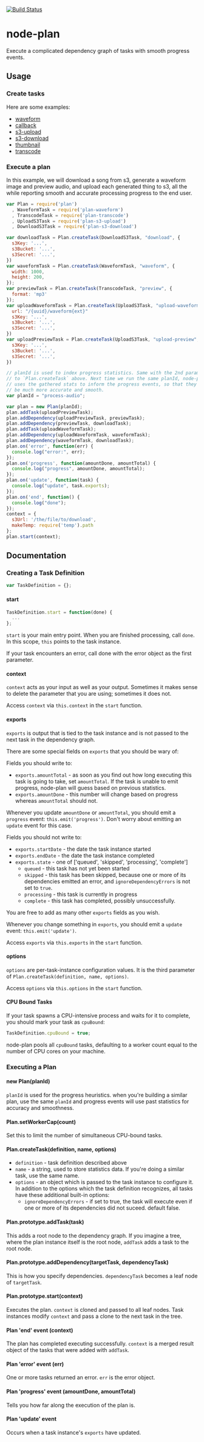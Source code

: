 [![Build Status](https://secure.travis-ci.org/superjoe30/node-plan.png?branch=master)](https://travis-ci.org/superjoe30/node-plan)

# node-plan

Execute a complicated dependency graph of tasks with smooth progress events.

## Usage

### Create tasks

Here are some examples:

 * [waveform](https://github.com/superjoe30/node-plan-waveform)
 * [callback](https://github.com/superjoe30/node-plan-callback)
 * [s3-upload](https://github.com/superjoe30/node-plan-s3-upload)
 * [s3-download](https://github.com/superjoe30/node-plan-s3-download)
 * [thumbnail](https://github.com/superjoe30/node-plan-thumbnail)
 * [transcode](https://github.com/superjoe30/node-plan-transcode)

### Execute a plan

In this example, we will download a song from s3, generate a waveform image
and preview audio, and upload each generated thing to s3, all the while
reporting smooth and accurate processing progress to the end user.

```js
var Plan = require('plan')
  , WaveformTask = require('plan-waveform')
  , TranscodeTask = require('plan-transcode')
  , UploadS3Task = require('plan-s3-upload')
  , DownloadS3Task = require('plan-s3-download')

var downloadTask = Plan.createTask(DownloadS3Task, "download", {
  s3Key: '...',
  s3Bucket: '...',
  s3Secret: '...',
})
var waveformTask = Plan.createTask(WaveformTask, "waveform", {
  width: 1000,
  height: 200,
});
var previewTask = Plan.createTask(TranscodeTask, "preview", {
  format: 'mp3'
});
var uploadWaveformTask = Plan.createTask(UploadS3Task, "upload-waveform", {
  url: "/{uuid}/waveform{ext}"
  s3Key: '...',
  s3Bucket: '...',
  s3Secret: '...',
})
var uploadPreviewTask = Plan.createTask(UploadS3Task, "upload-preview", {
  s3Key: '...',
  s3Bucket: '...',
  s3Secret: '...',
})

// planId is used to index progress statistics. Same with the 2nd parameter
// to `Plan.createTask` above. Next time we run the same planId, node-plan
// uses the gathered stats to inform the progress events, so that they will
// be much more accurate and smooth.
var planId = "process-audio";

var plan = new Plan(planId);
plan.addTask(uploadPreviewTask);
plan.addDependency(uploadPreviewTask, previewTask);
plan.addDependency(previewTask, downloadTask);
plan.addTask(uploadWaveformTask);
plan.addDependency(uploadWaveformTask, waveformTask);
plan.addDependency(waveformTask, downloadTask);
plan.on('error', function(err) {
  console.log("error:", err);
});
plan.on('progress', function(amountDone, amountTotal) {
  console.log("progress", amountDone, amountTotal);
});
plan.on('update', function(task) {
  console.log("update", task.exports);
});
plan.on('end', function() {
  console.log("done");
});
context = {
  s3Url: '/the/file/to/download',
  makeTemp: require('temp').path
};
plan.start(context);
```

## Documentation

### Creating a Task Definition

```js
var TaskDefinition = {};
```

#### start

```js
TaskDefinition.start = function(done) {
  ...
};
```

`start` is your main entry point. When you are finished processing, call 
`done`. In this scope, `this` points to the task instance.

If your task encounters an error, call done with the error object as
the first parameter.

#### context

`context` acts as your input as well as your output. Sometimes it makes
sense to delete the parameter that you are using; sometimes it does not.

Access `context` via `this.context` in the `start` function.

#### exports

`exports` is output that is tied to the task instance and is not passed to
the next task in the dependency graph.

There are some special fields on `exports` that you should be wary of:

Fields you should write to:

 * `exports.amountTotal` - as soon as you find out how long executing this
   task is going to take, set `amountTotal`. If the task is unable to emit
   progress, node-plan will guess based on previous statistics.
 * `exports.amountDone` - this number will change based on progress whereas
   `amountTotal` should not.

Whenever you update `amountDone` or `amountTotal`, you should emit a
`progress` event: `this.emit('progress')`. Don't worry about emitting
an `update` event for this case.

Fields you should not write to:

 * `exports.startDate` - the date the task instance started
 * `exports.endDate` - the date the task instance completed
 * `exports.state` - one of ['queued', 'skipped', 'processing', 'complete']
   * `queued` - this task has not yet been started
   * `skipped` - this task has been skipped, because one or more of its
     dependencies emitted an error, and `ignoreDependencyErrors` is not 
     set to `true`.
   * `processing` - this task is currently in progress
   * `complete` - this task has completed, possibly unsuccessfully.

You are free to add as many other `exports` fields as you wish.

Whenever you change something in `exports`, you should emit a `update`
event: `this.emit('update')`.

Access `exports` via `this.exports` in the `start` function.

#### options

`options` are per-task-instance configuration values. It is the third
parameter of `Plan.createTask(definition, name, options)`.

Access `options` via `this.options` in the `start` function.

#### CPU Bound Tasks

If your task spawns a CPU-intensive process and waits for it to complete,
you should mark your task as `cpuBound`:

```js
TaskDefinition.cpuBound = true;
```

node-plan pools all `cpuBound` tasks, defaulting to a worker count equal
to the number of CPU cores on your machine.

### Executing a Plan

#### new Plan(planId)

`planId` is used for the progress heuristics. when you're building a
similar plan, use the same `planId` and progress events will use
past statistics for accuracy and smoothness.

#### Plan.setWorkerCap(count)

Set this to limit the number of simultaneous CPU-bound tasks.

#### Plan.createTask(definition, name, options)

 * `definition` - task definition described above
 * `name` - a string, used to store statistics data. If you're doing a similar
   task, use the same name.
 * `options` - an object which is passed to the task instance to configure it.
   In addition to the options which the task definition recognizes, all tasks
   have these additional built-in options:
   * `ignoreDependencyErrors` - if set to true, the task will execute even if
     one or more of its dependencies did not suceed. default false.

#### Plan.prototype.addTask(task)

This adds a root node to the dependency graph. If you imagine a tree, where
the plan instance itself is the root node, `addTask` adds a task to the root node.

#### Plan.prototype.addDependency(targetTask, dependencyTask)

This is how you specify dependencies. `dependencyTask` becomes a leaf node of
`targetTask`.

#### Plan.prototype.start(context)

Executes the plan. `context` is cloned and passed to all leaf nodes. Task
instances modify `context` and pass a clone to the next task in the tree.

#### Plan 'end' event (context)

The plan has completed executing successfully. `context` is a merged result
object of the tasks that were added with `addTask`.

#### Plan 'error' event (err)

One or more tasks returned an error. `err` is the error object.

#### Plan 'progress' event (amountDone, amountTotal)

Tells you how far along the execution of the plan is.

#### Plan 'update' event

Occurs when a task instance's `exports` have updated.
